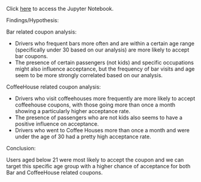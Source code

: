 Click [here](https://github.com/hjag038/coupon_acceptance/blob/main/coupon_acceptance_notebook.ipynb) to access the Jupyter Notebook.

Findings/Hypothesis: 

Bar related coupon analysis:

* Drivers who frequent bars more often and are within a certain age range (specifically under 30 based on our analysis) are more likely to accept bar coupons. 
* The presence of certain passengers (not kids) and specific occupations might also influence acceptance, but the frequency of bar visits and age seem to be more strongly correlated based on our analysis.

CoffeeHouse related coupon analysis:
* Drivers who visit coffeehouses more frequently are more likely to accept coffeehouse coupons, with those going more than once a month showing a particularly higher acceptance rate.
* The presence of passengers who are not kids also seems to have a positive influence on acceptance.
* Drivers who went to Coffee Houses more than once a month and were under the age of 30 had a pretty high acceptance rate.

Conclusion:

Users aged below 21 were most likely to accept the coupon and we can target this specific age group with a higher chance of acceptance for both Bar and CoffeeHouse related coupons.

